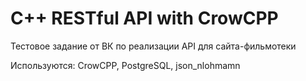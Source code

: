 # C++ RESTful API with CrowCPP

Тестовое задание от ВК по реализации API для сайта-фильмотеки

Используются: CrowCPP, PostgreSQL, json_nlohmamn
